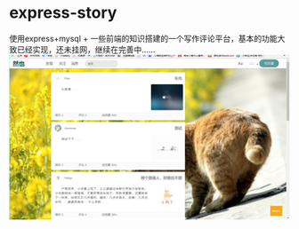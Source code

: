 # express-story
  使用express+mysql + 一些前端的知识搭建的一个写作评论平台，基本的功能大致已经实现，还未挂网，继续在完善中......
  ![首页](https://github.com/closeroop/express-story/blob/master/static/pic/indexme.png)
